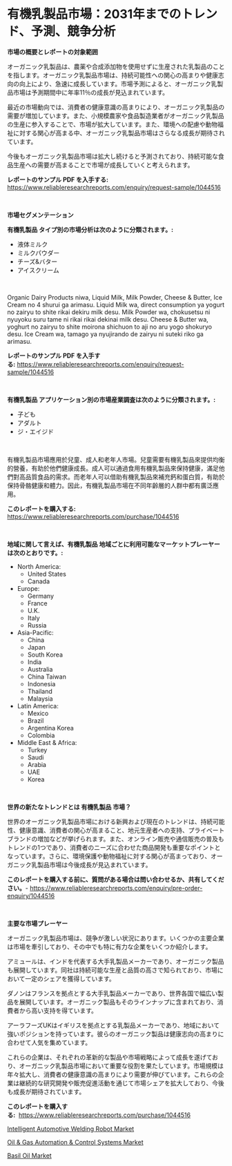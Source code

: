 <p><h1>有機乳製品市場：2031年までのトレンド、予測、競争分析</h1></p><p><strong>市場の概要とレポートの対象範囲</strong></p>
<p><p>オーガニック乳製品は、農薬や合成添加物を使用せずに生産された乳製品のことを指します。オーガニック乳製品市場は、持続可能性への関心の高まりや健康志向の向上により、急速に成長しています。市場予測によると、オーガニック乳製品市場は予測期間中に年率11％の成長が見込まれています。</p><p>最近の市場動向では、消費者の健康意識の高まりにより、オーガニック乳製品の需要が増加しています。また、小規模農家や食品製造業者がオーガニック乳製品の生産に参入することで、市場が拡大しています。また、環境への配慮や動物福祉に対する関心が高まる中、オーガニック乳製品市場はさらなる成長が期待されています。</p><p>今後もオーガニック乳製品市場は拡大し続けると予測されており、持続可能な食品生産への需要が高まることで市場が成長していくと考えられます。</p></p>
<p><strong>レポートのサンプル PDF を入手する:</strong> <a href="https://www.reliableresearchreports.com/enquiry/request-sample/1044516">https://www.reliableresearchreports.com/enquiry/request-sample/1044516</a></p>
<p>&nbsp;</p>
<p><strong>市場セグメンテーション</strong></p>
<p><strong>有機乳製品 タイプ別の市場分析は次のように分類されます。:</strong></p>
<p><ul><li>液体ミルク</li><li>ミルクパウダー</li><li>チーズ&バター</li><li>アイスクリーム</li></ul></p>
<p>&nbsp;</p>
<p><p>Organic Dairy Products niwa, Liquid Milk, Milk Powder, Cheese & Butter, Ice Cream no 4 shurui ga arimasu. Liquid Milk wa, direct consumption ya yogurt no zairyu to shite rikai dekiru milk desu. Milk Powder wa, chokusetsu ni nyuyoku suru tame ni rikai rikai dekinai milk desu. Cheese & Butter wa, yoghurt no zairyu to shite moirona shichuon to aji no aru yogo shokuryo desu. Ice Cream wa, tamago ya nyujirando de zairyu ni suteki riko ga arimasu.</p></p>
<p><strong>レポートのサンプル PDF を入手する:</strong>&nbsp;<a href="https://www.reliableresearchreports.com/enquiry/request-sample/1044516">https://www.reliableresearchreports.com/enquiry/request-sample/1044516</a></p>
<p>&nbsp;</p>
<p><strong> 有機乳製品 アプリケーション別の市場産業調査は次のように分類されます。:</strong></p>
<p><ul><li>子ども</li><li>アダルト</li><li>ジ・エイジド</li></ul></p>
<p>&nbsp;</p>
<p><p>有機乳製品市場應用於兒童、成人和老年人市場。兒童需要有機乳製品來提供均衡的營養，有助於他們健康成長。成人可以通過食用有機乳製品來保持健康，滿足他們對高品質食品的需求。而老年人可以借助有機乳製品來補充鈣和蛋白質，有助於保持骨骼健康和體力。因此，有機乳製品市場在不同年齡層的人群中都有廣泛應用。</p></p>
<p><strong>このレポートを購入する:</strong>&nbsp; <a href="https://www.reliableresearchreports.com/purchase/1044516">https://www.reliableresearchreports.com/purchase/1044516</a></p>
<p>&nbsp;</p>
<p><strong>地域に関して言えば、有機乳製品 地域ごとに利用可能なマーケットプレーヤーは次のとおりです。:</strong></p>
<p><ul>
    <li>
        North America:
        <ul>
            <li>United States</li>
            <li>Canada</li>
        </ul>
    </li>
    <li>
        Europe:
        <ul>
            <li>Germany</li>
            <li>France</li>
            <li>U.K.</li>
            <li>Italy</li>
            <li>Russia</li>
        </ul>
    </li>
    <li>
        Asia-Pacific:
        <ul>
            <li>China</li>
            <li>Japan</li>
            <li>South Korea</li>
            <li>India</li>
            <li>Australia</li>
            <li>China Taiwan</li>
            <li>Indonesia</li>
            <li>Thailand</li>
            <li>Malaysia</li>
        </ul>
    </li>
    <li>
        Latin America:
        <ul>
            <li>Mexico</li>
            <li>Brazil</li>
            <li>Argentina Korea</li>
            <li>Colombia</li>
        </ul>
    </li>
    <li>
        Middle East & Africa:
        <ul>
            <li>Turkey</li>
            <li>Saudi</li>
            <li>Arabia</li>
            <li>UAE</li>
            <li>Korea</li>
        </ul>
    </li>
    </ul></p>
<p>&nbsp;</p>
<p><strong>世界の新たなトレンドとは 有機乳製品 市場？</strong></p>
<p><p>世界のオーガニック乳製品市場における新興および現在のトレンドは、持続可能性、健康意識、消費者の関心が高まること、地元生産者への支持、プライベートブランドの増加などが挙げられます。また、オンライン販売や通信販売の普及もトレンドの1つであり、消費者のニーズに合わせた商品開発も重要なポイントとなっています。さらに、環境保護や動物福祉に対する関心が高まっており、オーガニック乳製品市場は今後成長が見込まれています。</p></p>
<p><strong>このレポートを購入する前に、質問がある場合は問い合わせるか、共有してください。</strong>- <a href="https://www.reliableresearchreports.com/enquiry/pre-order-enquiry/1044516">https://www.reliableresearchreports.com/enquiry/pre-order-enquiry/1044516</a></p>
<p>&nbsp;</p>
<p><strong>主要な市場プレーヤー</strong></p>
<p><p>オーガニック乳製品市場は、競争が激しい状況にあります。いくつかの主要企業は市場を牽引しており、その中でも特に有力な企業をいくつか紹介します。</p><p>アミュールは、インドを代表する大手乳製品メーカーであり、オーガニック製品も展開しています。同社は持続可能な生産と品質の高さで知られており、市場において一定のシェアを獲得しています。</p><p>ダノンはフランスを拠点とする大手乳製品メーカーであり、世界各国で幅広い製品を展開しています。オーガニック製品もそのラインナップに含まれており、消費者から高い支持を得ています。</p><p>アーラフーズUKはイギリスを拠点とする乳製品メーカーであり、地域において強いポジションを持っています。彼らのオーガニック製品は健康志向の高まりに合わせて人気を集めています。</p><p>これらの企業は、それぞれの革新的な製品や市場戦略によって成長を遂げており、オーガニック乳製品市場において重要な役割を果たしています。市場規模は年々拡大し、消費者の健康意識の高まりにより需要が伸びています。これらの企業は継続的な研究開発や販売促進活動を通じて市場シェアを拡大しており、今後も成長が期待されています。</p></p>
<p><strong>このレポートを購入する:</strong>&nbsp;&nbsp;<a href="https://www.reliableresearchreports.com/purchase/1044516">https://www.reliableresearchreports.com/purchase/1044516</a></p>
<p><p><a href="https://view.publitas.com/reportprime-1/intelligent-automotive-welding-robot-market-size-growth-outlook-from-2023-to-2030-projecting-at-markets-trends-analysis-by-application-regional-outlook-and-revenue/">Intelligent Automotive Welding Robot Market</a></p><p><a href="https://view.publitas.com/reportprime-1/oil-gas-automation-control-systems-market-research-report-provides-critical-insights-that-can-help-shape-business-development-and-investment-strategies/">Oil & Gas Automation & Control Systems Market</a></p><p><a href="https://github.com/Sarissaschmalingtr6fz2739/Market-Research-Report-List-1/blob/main/basil-oil-market.md">Basil Oil Market</a></p></p>
